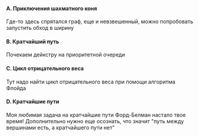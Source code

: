 #### A. Приключения шахматного коня
Где-то здесь спрятался граф, еще и невзвешенный, можно попробовать запустить обход в ширину

#### B. Кратчайший путь
Почекаем дейкстру на приоритетной очереди

#### C. Цикл отрицательного веса
Тут надо найти цикл отрицательного веса при помощи алгоритма Флойда

#### D. Кратчайшие пути
Моя любимая задача на кратчайшие пути Форд-Белман настало твое время! Дополнительно нужно еще осознать, что значит "путь между вершинами есть, а кратчайшего пути нет"
